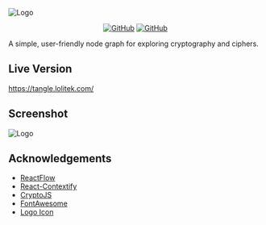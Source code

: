 
![Logo](https://i.ibb.co/tXSpHh4/Logo-Dark-Small.png)

<div align="center">
 
 <a href="">![GitHub](https://img.shields.io/github/license/anthonyqy/tangle)</a>
 <a href="https://tangle.lolitek.com/">![GitHub](https://img.shields.io/website?up_message=online&url=https%3A%2F%2Ftangle.lolitek.com%2F)</a>
 
</div>

A simple, user-friendly node graph for exploring cryptography and ciphers.

## Live Version

https://tangle.lolitek.com/

## Screenshot
![Logo](https://i.ibb.co/PTb4dB5/demo.png)

## Acknowledgements

 - [ReactFlow](https://reactflow.dev/)
 - [React-Contextify](https://fkhadra.github.io/react-contexify/)
 - [CryptoJS](https://www.npmjs.com/package/crypto-js)
 - [FontAwesome](https://fontawesome.com/)
 - [Logo Icon](https://www.flaticon.com/free-icons/tangle)

